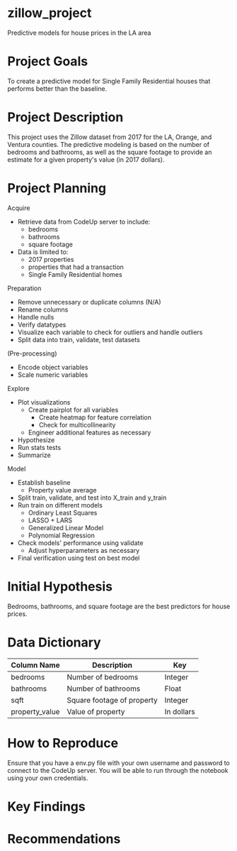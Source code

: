 # zillow_project
Predictive models for house prices in the LA area

# Project Goals

To create a predictive model for Single Family Residential houses that performs better than the baseline.

# Project Description

This project uses the Zillow dataset from 2017 for the LA, Orange, and Ventura counties. The predictive modeling is based on the number of bedrooms and bathrooms, as well as the square footage to provide an estimate for a given property's value (in 2017 dollars). 

# Project Planning

Acquire
- Retrieve data from CodeUp server to include:
    - bedrooms
    - bathrooms
    - square footage
- Data is limited to:
    - 2017 properties
    - properties that had a transaction
    - Single Family Residential homes

Preparation
- Remove unnecessary or duplicate columns (N/A)
- Rename columns
- Handle nulls
- Verify datatypes
- Visualize each variable to check for outliers and handle outliers
- Split data into train, validate, test datasets

(Pre-processing)
- Encode object variables
- Scale numeric variables

Explore
- Plot visualizations
    - Create pairplot for all variables
        - Create heatmap for feature correlation
        - Check for multicollinearity
    - Engineer additional features as necessary
- Hypothesize
- Run stats tests
- Summarize

Model
- Establish baseline
    - Property value average
- Split train, validate, and test into X_train and y_train
- Run train on different models
    - Ordinary Least Squares
    - LASSO + LARS
    - Generalized Linear Model
    - Polynomial Regression
- Check models' performance using validate
    - Adjust hyperparameters as necessary
- Final verification using test on best model

# Initial Hypothesis

Bedrooms, bathrooms, and square footage are the best predictors for house prices.

# Data Dictionary

Column Name | Description | Key
--- | --- | ---
bedrooms | Number of bedrooms | Integer
bathrooms | Number of bathrooms | Float
sqft | Square footage of property | Integer
property_value | Value of property | In dollars

# How to Reproduce

Ensure that you have a env.py file with your own username and password to connect to the CodeUp server. You will be able to run through the notebook using your own credentials.

# Key Findings



# Recommendations

